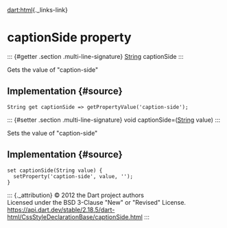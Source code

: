 [dart:html](../../dart-html/dart-html-library){._links-link}

captionSide property
====================

::: {#getter .section .multi-line-signature}
[String](../../dart-core/string-class) captionSide
:::

Gets the value of \"caption-side\"

Implementation {#source}
--------------

``` {.language-dart data-language="dart"}
String get captionSide => getPropertyValue('caption-side');
```

::: {#setter .section .multi-line-signature}
void captionSide=([String](../../dart-core/string-class) value)
:::

Sets the value of \"caption-side\"

Implementation {#source}
--------------

``` {.language-dart data-language="dart"}
set captionSide(String value) {
  setProperty('caption-side', value, '');
}
```

::: {._attribution}
© 2012 the Dart project authors\
Licensed under the BSD 3-Clause \"New\" or \"Revised\" License.\
<https://api.dart.dev/stable/2.18.5/dart-html/CssStyleDeclarationBase/captionSide.html>
:::
